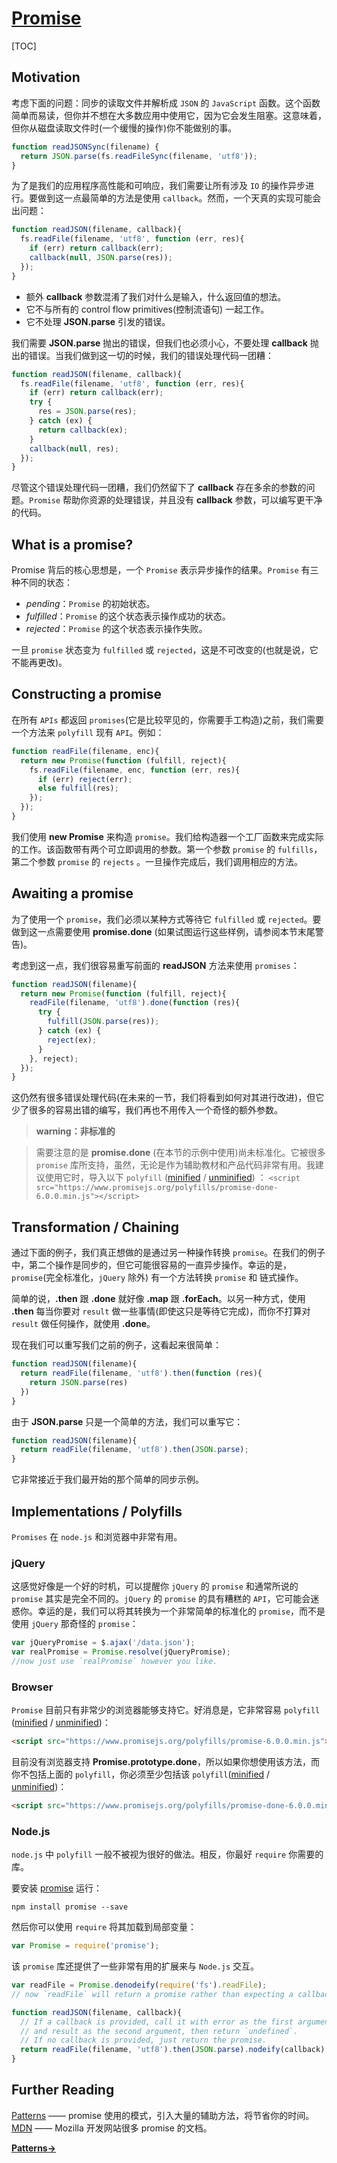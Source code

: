 # [Promise][1]
[TOC]

## Motivation
考虑下面的问题：同步的读取文件并解析成 `JSON` 的 `JavaScript` 函数。这个函数简单而易读，但你并不想在大多数应用中使用它，因为它会发生阻塞。这意味着，但你从磁盘读取文件时(一个缓慢的操作)你不能做别的事。
```javascript
function readJSONSync(filename) {
  return JSON.parse(fs.readFileSync(filename, 'utf8'));
}
```
为了是我们的应用程序高性能和可响应，我们需要让所有涉及 `IO` 的操作异步进行。要做到这一点最简单的方法是使用 `callback`。然而，一个天真的实现可能会出问题：
```javascript
function readJSON(filename, callback){
  fs.readFile(filename, 'utf8', function (err, res){
    if (err) return callback(err);
    callback(null, JSON.parse(res));
  });
}
```

 - 额外 **callback** 参数混淆了我们对什么是输入，什么返回值的想法。
 - 它不与所有的 control flow primitives(控制流语句) 一起工作。
 - 它不处理 **JSON.parse** 引发的错误。

我们需要 **JSON.parse** 抛出的错误，但我们也必须小心，不要处理 **callback** 抛出的错误。当我们做到这一切的时候，我们的错误处理代码一团糟：
```javascript
function readJSON(filename, callback){
  fs.readFile(filename, 'utf8', function (err, res){
    if (err) return callback(err);
    try {
      res = JSON.parse(res);
    } catch (ex) {
      return callback(ex);
    }
    callback(null, res);
  });
}
```
尽管这个错误处理代码一团糟，我们仍然留下了 **callback** 存在多余的参数的问题。`Promise` 帮助你资源的处理错误，并且没有 **callback** 参数，可以编写更干净的代码。

## What is a promise?
Promise 背后的核心思想是，一个 `Promise` 表示异步操作的结果。`Promise` 有三种不同的状态：

 - *pending*：`Promise` 的初始状态。
 - *fulfilled*：`Promise` 的这个状态表示操作成功的状态。
 - *rejected*：`Promise` 的这个状态表示操作失败。
 
一旦 `promise` 状态变为 `fulfilled` 或 `rejected`，这是不可改变的(也就是说，它不能再更改)。

## Constructing a promise
在所有 `APIs` 都返回 `promises`(它是比较罕见的，你需要手工构造)之前，我们需要一个方法来 `polyfill` 现有 `API`。例如：
```javascript
function readFile(filename, enc){
  return new Promise(function (fulfill, reject){
    fs.readFile(filename, enc, function (err, res){
      if (err) reject(err);
      else fulfill(res);
    });
  });
}
```
我们使用 **new Promise** 来构造 `promise`。我们给构造器一个工厂函数来完成实际的工作。该函数带有两个可立即调用的参数。第一个参数 `promise` 的 `fulfills`，第二个参数 `promise` 的 `rejects` 。一旦操作完成后，我们调用相应的方法。

## Awaiting a promise
为了使用一个 `promise`，我们必须以某种方式等待它 `fulfilled` 或 `rejected`。要做到这一点需要使用 **promise.done** (如果试图运行这些样例，请参阅本节末尾警告)。

考虑到这一点，我们很容易重写前面的 **readJSON** 方法来使用 `promises`：
```javascript
function readJSON(filename){
  return new Promise(function (fulfill, reject){
    readFile(filename, 'utf8').done(function (res){
      try {
        fulfill(JSON.parse(res));
      } catch (ex) {
        reject(ex);
      }
    }, reject);
  });
}
```
这仍然有很多错误处理代码(在未来的一节，我们将看到如何对其进行改进)，但它少了很多的容易出错的编写，我们再也不用传入一个奇怪的额外参数。

> **warning：非标准的**

> 需要注意的是 **promise.done** (在本节的示例中使用)尚未标准化。它被很多 `promise` 库所支持，虽然，无论是作为辅助教材和产品代码非常有用。我建议使用它时，导入以下 `polyfill` ([minified][2] / [unminified][3]) ：
> `<script src="https://www.promisejs.org/polyfills/promise-done-6.0.0.min.js"></script>`

## Transformation / Chaining
通过下面的例子，我们真正想做的是通过另一种操作转换 `promise`。在我们的例子中，第二个操作是同步的，但它可能很容易的一直异步操作。幸运的是，`promise`(完全标准化，`jQuery` 除外) 有一个方法转换 `promise` 和 链式操作。

简单的说，**.then** 跟 **.done** 就好像 **.map** 跟 **.forEach**。以另一种方式，使用 **.then** 每当你要对 `result` 做一些事情(即使这只是等待它完成)，而你不打算对 `result` 做任何操作，就使用 **.done**。

现在我们可以重写我们之前的例子，这看起来很简单：
```javascript
function readJSON(filename){
  return readFile(filename, 'utf8').then(function (res){
    return JSON.parse(res)
  })
}
```
由于 **JSON.parse** 只是一个简单的方法，我们可以重写它：
```javascript
function readJSON(filename){
  return readFile(filename, 'utf8').then(JSON.parse);
}
```
它非常接近于我们最开始的那个简单的同步示例。

## Implementations / Polyfills
`Promises` 在 `node.js` 和浏览器中非常有用。

### jQuery
这感觉好像是一个好的时机，可以提醒你 `jQuery` 的 `promise` 和通常所说的 `promise` 其实是完全不同的。`jQuery` 的 `promise` 的具有糟糕的 `API`，它可能会迷惑你。幸运的是，我们可以将其转换为一个非常简单的标准化的 `promise`，而不是使用 `jQuery` 那奇怪的 `promise`：
```javascript
var jQueryPromise = $.ajax('/data.json');
var realPromise = Promise.resolve(jQueryPromise);
//now just use `realPromise` however you like.
```
### Browser
`Promise` 目前只有非常少的浏览器能够支持它。好消息是，它非常容易 `polyfill` ([minified][2] / [unminified][3])：
```html
<script src="https://www.promisejs.org/polyfills/promise-6.0.0.min.js"></script>
```
目前没有浏览器支持 **Promise.prototype.done**，所以如果你想使用该方法，而你不包括上面的 `polyfill`，你必须至少包括该 `polyfill`([minified][7] / [unminified][8])：
```html
<script src="https://www.promisejs.org/polyfills/promise-done-6.0.0.min.js"></script>
```
### Node.js
`node.js` 中 `polyfill` 一般不被视为很好的做法。相反，你最好 `require` 你需要的库。

要安装 [promise][4] 运行：
```
npm install promise --save
```
然后你可以使用 `require` 将其加载到局部变量：
```javascript
var Promise = require('promise');
```
该 `promise` 库还提供了一些非常有用的扩展来与 `Node.js` 交互。
```javascript
var readFile = Promise.denodeify(require('fs').readFile);
// now `readFile` will return a promise rather than expecting a callback

function readJSON(filename, callback){
  // If a callback is provided, call it with error as the first argument
  // and result as the second argument, then return `undefined`.
  // If no callback is provided, just return the promise.
  return readFile(filename, 'utf8').then(JSON.parse).nodeify(callback);
}
```

## Further Reading
[Patterns][5] —— promise 使用的模式，引入大量的辅助方法，将节省你的时间。
[MDN][6] —— Mozilla 开发网站很多 promise 的文档。


[**Patterns→**][5]

[1]: https://www.promisejs.org/
[2]: https://www.promisejs.org/polyfills/promise-6.0.0.min.js "promise minified polyfill"
[3]: https://www.promisejs.org/polyfills/promise-6.0.0.min.js "promise unminified polyfill"
[4]: https://github.com/then/promise "node.js promise"
[5]: https://www.promisejs.org/patterns/ "Patterns"
[6]: https://developer.mozilla.org/en-US/docs/Web/JavaScript/Reference/Global_Objects/Promise "MDN"
[7]: https://www.promisejs.org/polyfills/promise-done-6.0.0.min.js "promise done minified polyfill"
[8]: https://www.promisejs.org/polyfills/promise-done-6.0.0.js "promise done unminified polyfill"

  
 